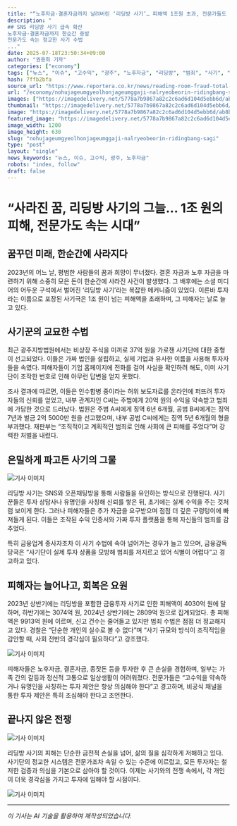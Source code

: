 ```yaml
---
title: "“노후자금·결혼자금까지 날려버린 ‘리딩방 사기’… 피해액 1조원 초과, 전문가들도 속는 정교한 수법”"
description: "
## SNS 리딩방 사기 급속 확산
노후자금·결혼자금까지 한순간 증발
전문가도 속는 정교한 사기 수법
..."
date: 2025-07-18T23:50:34+09:00
author: "권용희 기자"
categories: ["economy"]
tags: ["뉴스", "이슈", "고수익", "광주", "노후자금", "리딩방", "범죄", "사기", "투자", "금융사기", "조직범죄"]
hash: 7ffb2bfa
source_url: "https://www.reportera.co.kr/news/reading-room-fraud-total-damage-1-trillion-won/"
url: "/economy/nohujageumgyeolhonjageumggaji-nalryeobeorin-ridingbang-sagi/"
images: ["https://imagedelivery.net/5778a7b9867a82c2c6ad6d104d5ebb6d/ab8baf7e-60e0-47ad-e29f-dfd5ddd7e600/public"]
thumbnail: "https://imagedelivery.net/5778a7b9867a82c2c6ad6d104d5ebb6d/ab8baf7e-60e0-47ad-e29f-dfd5ddd7e600/public"
image: "https://imagedelivery.net/5778a7b9867a82c2c6ad6d104d5ebb6d/ab8baf7e-60e0-47ad-e29f-dfd5ddd7e600/public"
featured_image: "https://imagedelivery.net/5778a7b9867a82c2c6ad6d104d5ebb6d/ab8baf7e-60e0-47ad-e29f-dfd5ddd7e600/public"
image_width: 1200
image_height: 630
slug: "nohujageumgyeolhonjageumggaji-nalryeobeorin-ridingbang-sagi"
type: "post"
layout: "single"
news_keywords: "뉴스, 이슈, 고수익, 광주, 노후자금"
robots: "index, follow"
draft: false
---
```


# “사라진 꿈, 리딩방 사기의 그늘… 1조 원의 피해, 전문가도 속는 시대”

## 꿈꾸던 미래, 한순간에 사라지다

2023년의 어느 날, 평범한 사람들의 꿈과 희망이 무너졌다. 결혼 자금과 노후 자금을 마련하기 위해 소중히 모은 돈이 한순간에 사라진 사건이 발생했다. 그 배후에는 소셜 미디어의 어두운 구석에서 벌어진 ‘리딩방 사기’라는 복잡한 메커니즘이 있었다. 이른바 투자라는 이름으로 포장된 사기극은 1조 원이 넘는 피해액을 초래하며, 그 피해자는 날로 늘고 있다.

## 사기꾼의 교묘한 수법

최근 광주지방법원에서는 비상장 주식을 미끼로 37억 원을 가로챈 사기단에 대한 중형이 선고되었다. 이들은 가짜 법인을 설립하고, 실제 기업과 유사한 이름을 사용해 투자자들을 속였다. 피해자들이 기업 홈페이지에 전화를 걸어 사실을 확인하려 해도, 이미 사기단이 조작한 번호로 인해 아무런 답변을 얻지 못했다.

조사 결과에 따르면, 이들은 인수합병 중이라는 허위 보도자료를 온라인에 퍼뜨려 투자자들의 신뢰를 얻었고, 내부 관계자인 C씨는 주범에게 20억 원의 수익을 약속받고 범죄에 가담한 것으로 드러났다. 법원은 주범 A씨에게 징역 6년 6개월, 공범 B씨에게는 징역 7년과 벌금 2억 5000만 원을 선고했으며, 내부 공범 C씨에게는 징역 5년 6개월의 형을 부과했다. 재판부는 “조직적이고 계획적인 범죄로 인해 사회에 큰 피해를 주었다”며 강력한 처벌을 내렸다.

## 은밀하게 파고든 사기의 그물


![기사 이미지](https://imagedelivery.net/5778a7b9867a82c2c6ad6d104d5ebb6d/9757098d-196a-430f-facc-6100ce5f1100/public)


리딩방 사기는 SNS와 오픈채팅방을 통해 사람들을 유인하는 방식으로 진행된다. 사기꾼들은 투자 상담사나 유명인을 사칭해 신뢰를 쌓은 뒤, 초기에는 실제 수익을 주는 것처럼 보이게 한다. 그러나 피해자들은 추가 자금을 요구받으며 점점 더 깊은 구렁텅이에 빠져들게 된다. 이들은 조작된 수익 인증서와 가짜 투자 플랫폼을 통해 자신들의 범죄를 감추었다.

특히 금융업계 종사자조차 이 사기 수법에 속아 넘어가는 경우가 늘고 있으며, 금융감독 당국은 “사기단이 실제 투자 상품을 모방해 범죄를 저지르고 있어 식별이 어렵다”고 경고하고 있다.

## 피해자는 늘어나고, 회복은 요원

2023년 상반기에는 리딩방을 포함한 금융투자 사기로 인한 피해액이 4030억 원에 달하며, 하반기에는 3074억 원, 2024년 상반기에는 2809억 원으로 집계되었다. 총 피해액은 9913억 원에 이르며, 신고 건수는 줄어들고 있지만 범죄 수법은 점점 더 정교해지고 있다. 경찰은 “단순한 개인의 실수로 볼 수 없다”며 “사기 규모와 방식이 조직적임을 감안할 때, 사회 전반의 경각심이 필요하다”고 강조했다.


![기사 이미지](https://imagedelivery.net/5778a7b9867a82c2c6ad6d104d5ebb6d/ab8baf7e-60e0-47ad-e29f-dfd5ddd7e600/public)


피해자들은 노후자금, 결혼자금, 종잣돈 등을 투자한 후 큰 손실을 경험하며, 일부는 가족 간의 갈등과 정신적 고통으로 일상생활이 어려워졌다. 전문가들은 “고수익을 약속하거나 유명인을 사칭하는 투자 제안은 항상 의심해야 한다”고 경고하며, 비공식 채널을 통한 투자 제안은 특히 조심해야 한다고 조언한다.

## 끝나지 않은 전쟁


![기사 이미지](https://imagedelivery.net/5778a7b9867a82c2c6ad6d104d5ebb6d/3c13cb0c-e25c-449c-9c37-3940fb43f000/public)


리딩방 사기의 피해는 단순한 금전적 손실을 넘어, 삶의 질을 심각하게 저해하고 있다. 사기단의 정교한 시스템은 전문가조차 속일 수 있는 수준에 이르렀고, 모든 투자자는 철저한 검증과 의심을 기본으로 삼아야 할 것이다. 이제는 사기와의 전쟁 속에서, 각 개인이 더욱 경각심을 가지고 투자에 임해야 할 시점이다.


![기사 이미지](https://imagedelivery.net/5778a7b9867a82c2c6ad6d104d5ebb6d/45c7836e-ded0-4076-73ec-0757da7ab100/public)


---
*이 기사는 AI 기술을 활용하여 재작성되었습니다.*
